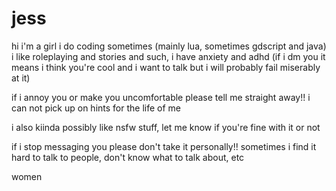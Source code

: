 # jess

hi i'm a girl i do coding sometimes (mainly lua, sometimes gdscript and java)
i like roleplaying and stories and such, i have anxiety and adhd
(if i dm you it means i think you're cool and i want to talk but i will probably fail miserably at it)

if i annoy you or make you uncomfortable please tell me straight away!! i can not pick up on hints for the life of me

i also kiinda possibly like nsfw stuff, let me know if you're fine with it or not

if i stop messaging you please don't take it personally!! sometimes i find it hard to talk to people, don't know what to talk about, etc

women

<!--
**soup587/soup587** is a ✨ _special_ ✨ repository because its `README.md` (this file) appears on your GitHub profile.

Here are some ideas to get you started:

- 🔭 I’m currently working on ...
- 🌱 I’m currently learning ...
- 👯 I’m looking to collaborate on ...
- 🤔 I’m looking for help with ...
- 💬 Ask me about ...
- 📫 How to reach me: ...
- 😄 Pronouns: ...
- ⚡ Fun fact: ...
-->
